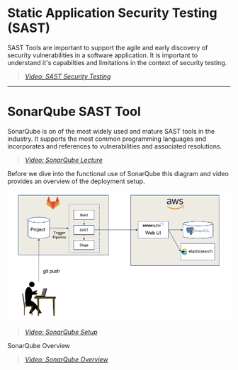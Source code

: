 # Static Application Security Testing (SAST)

SAST Tools are important to support the agile and early discovery of security vulnerabilities in a software application.  It is important to understand it's capabilties and limitations in the context of security testing.
> [*Video: SAST Security Testing*](https://auburn.hosted.panopto.com/Panopto/Pages/Viewer.aspx?id=f0afb744-4469-4429-abff-aeac00f7cf7e)

---

# SonarQube SAST Tool 

SonarQube is on of the most widely used and mature SAST tools in the industry.  It supports the most common programming languages and incorporates and references to vulnerabilities and associated resolutions.  

> [*Video: SonarQube Lecture*](https://auburn.hosted.panopto.com/Panopto/Pages/Viewer.aspx?id=d4306e17-27dd-4271-8475-aeac01021639) 

Before we dive into the functional use of SonarQube this diagram and video provides an overview of the deployment setup.

![img.png](img/sonarqube-setup.png)

> [*Video: SonarQube Setup*](https://auburn.hosted.panopto.com/Panopto/Pages/Viewer.aspx?id=d4306e17-27dd-4271-8475-aeac01021639)


SonarQube Overview

> [*Video: SonarQube Overview*](https://auburn.hosted.panopto.com/Panopto/Pages/Viewer.aspx?id=7887c8d8-16d2-4346-bfaa-aeac01212eda)

    
